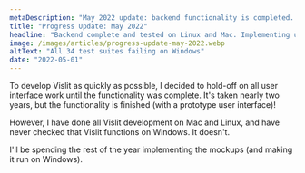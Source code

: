 ```yaml
---
metaDescription: "May 2022 update: backend functionality is completed. Work starting on implementing the user interface."
title: "Progress Update: May 2022"
headline: "Backend complete and tested on Linux and Mac. Implementing user interface mockups"
image: /images/articles/progress-update-may-2022.webp
altText: "All 34 test suites failing on Windows"
date: "2022-05-01"
---
```


To develop Vislit as quickly as possible, I decided to hold-off on all user interface work until the functionality was complete. It's taken nearly two years, but the functionality is finished (with a prototype user interface)!

However, I have done all Vislit development on Mac and Linux, and have never checked that Vislit functions on Windows. It doesn't.

I'll be spending the rest of the year implementing the mockups (and making it run on Windows).
